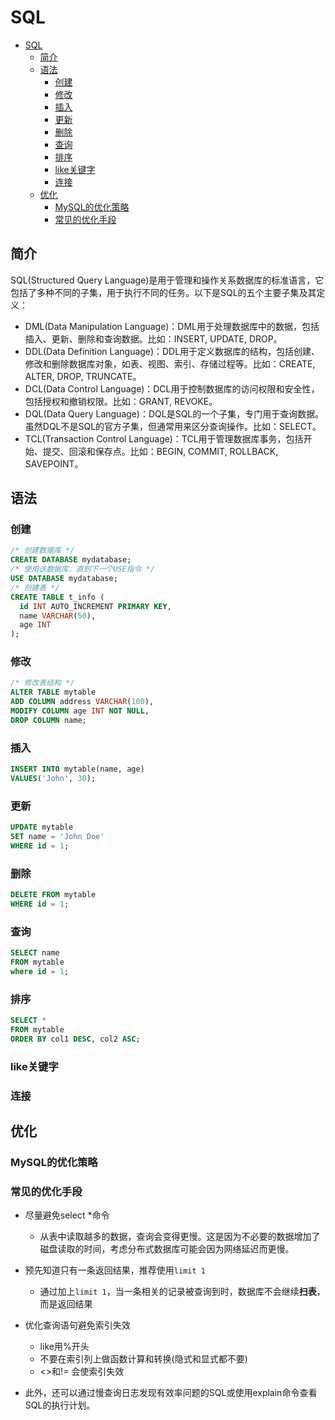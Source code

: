 # SQL

- [SQL](#sql)
  - [简介](#简介)
  - [语法](#语法)
    - [创建](#创建)
    - [修改](#修改)
    - [插入](#插入)
    - [更新](#更新)
    - [删除](#删除)
    - [查询](#查询)
    - [排序](#排序)
    - [like关键字](#like关键字)
    - [连接](#连接)
  - [优化](#优化)
    - [MySQL的优化策略](#mysql的优化策略)
    - [常见的优化手段](#常见的优化手段)

## 简介

SQL(Structured Query Language)是用于管理和操作关系数据库的标准语言，它包括了多种不同的子集，用于执行不同的任务。以下是SQL的五个主要子集及其定义：

- DML(Data Manipulation Language)：DML用于处理数据库中的数据，包括插入、更新、删除和查询数据。比如：INSERT, UPDATE, DROP。
- DDL(Data Definition Language)：DDL用于定义数据库的结构，包括创建、修改和删除数据库对象，如表、视图、索引、存储过程等。比如：CREATE, ALTER, DROP, TRUNCATE。
- DCL(Data Control Language)：DCL用于控制数据库的访问权限和安全性，包括授权和撤销权限。比如：GRANT, REVOKE。
- DQL(Data Query Language)：DQL是SQL的一个子集，专门用于查询数据。虽然DQL不是SQL的官方子集，但通常用来区分查询操作。比如：SELECT。
- TCL(Transaction Control Language)：TCL用于管理数据库事务，包括开始、提交、回滚和保存点。比如：BEGIN, COMMIT, ROLLBACK, SAVEPOINT。

## 语法

### 创建

``` sql
/* 创建数据库 */
CREATE DATABASE mydatabase;
/* 使用该数据库，直到下一个USE指令 */
USE DATABASE mydatabase;
/* 创建表 */
CREATE TABLE t_info (
  id INT AUTO_INCREMENT PRIMARY KEY,
  name VARCHAR(50),
  age INT
);
```

### 修改

``` sql
/* 修改表结构 */
ALTER TABLE mytable
ADD COLUMN address VARCHAR(100),
MODIFY COLUMN age INT NOT NULL,
DROP COLUMN name;
```

### 插入

``` sql
INSERT INTO mytable(name, age)
VALUES('John', 30);
```

### 更新

``` sql
UPDATE mytable
SET name = 'John Doe'
WHERE id = 1;
```

### 删除

``` sql
DELETE FROM mytable
WHERE id = 1;
```

### 查询

``` sql
SELECT name
FROM mytable 
where id = 1;
```

### 排序

``` sql
SELECT *
FROM mytable
ORDER BY col1 DESC, col2 ASC;
```

### like关键字

### 连接

## 优化

### MySQL的优化策略

### 常见的优化手段

- 尽量避免select *命令
  - 从表中读取越多的数据，查询会变得更慢。这是因为不必要的数据增加了磁盘读取的时间，考虑分布式数据库可能会因为网络延迟而更慢。

- 预先知道只有一条返回结果，推荐使用`limit 1`
  - 通过加上`limit 1`，当一条相关的记录被查询到时，数据库不会继续**扫表**，而是返回结果

- 优化查询语句避免索引失效
  - like用%开头
  - 不要在索引列上做函数计算和转换(隐式和显式都不要)
  - <>和!= 会使索引失效

- 此外，还可以通过慢查询日志发现有效率问题的SQL或使用explain命令查看SQL的执行计划。
